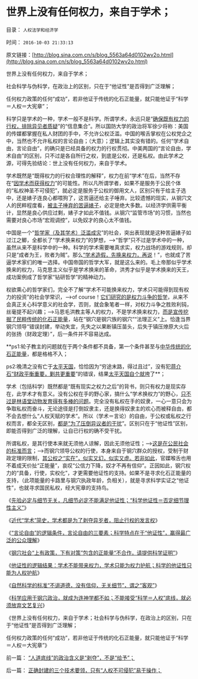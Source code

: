 # 世界上没有任何权力，来自于学术；

目录： `人权法学和经济学` 

时间： `2016-10-03 21:33:13` 

原文链接：[http://blog.sina.com.cn/s/blog_5563a64d0102wv2o.html](http://blog.sina.com.cn/s/blog_5563a64d0102wv2o.html)

世界上没有任何权力，来自于学术；

社会科学与伪科学，在政治上的区别，只在于“他证性”是否得到广泛理解；

任何权力政策的任何“成功”，若非他证于传统的化石正能量，就只能他证于“科学＝人权＝大宪章”；

科学只是学术的一种，学术一般不是科学。所谓学术，永远只是“[确保既有权力的行权，排除异见者质疑](../../../2016/9/27/近代“学术”简史，“学术存在”的唯一意义.md)”的“信息集合”。所以国防大学的政治将军徐少将称：美国的传媒都掌握在私人财团的手中，不允许公权泛滥。中国的喉舌掌权在公权党企之中，当然也不允许私权的言论自由；（大意）；逻辑上其实没有错的。任何“学术自由，言论自由”，的确只是已经具备的权力的行权贯彻。中美两国的“言论自由，学术自由”的区别，只不过是各自所行之权，到底是公权，还是私权。由此学术之源，可得先验结论：世上没有任何权力，来自于学术。

学术既然是“既得权力的行权合理性的解释”，权力在前“学术”在后，当然不存在“[因学术而获得权力](../../../2010/5/25/趋势利益是不能“宣传”出来；预测未来就需要客观性；.md)”的可能性。所以凡所谓学者，如果不是服务于公民个体的“私权神圣不可侵犯”，就必定是服务于公权的御用文人，区别只有于给主子选中，还是婊子连良心都喂狗了，这苦逼还给主子唾弃。比较遗憾的现实，从钢穴文人的民粹程度看，[被主子唾弃的苦逼婊子](../../../2015/6/12/假定“虚假是真实”而论证于传统道德，自费五毛的公知范式.md)，必定是绝大多数。以经济学供需平衡计，显然是良心供应过剩，婊子才如此不值钱。从钢穴“监管市场”的习惯，当然也需要对良心市场“宏观调控”，以免奴才的良心太不值钱。

中国是一个“[哲学家（及其学术）泛滥成灾](../../../2010/6/24/中国哲学家泛滥成灾的原因.md)”的社会，突出表现就是这种苦逼婊子如过江之鲫，全都长了“学术换来权力”的梦想，——>“哲学”只不过是学术中的一种，虽然从来不是科学中的一种。科学的学术需要唯真求实，权力战场的游戏规则，却只是“成者为王，败者为贼”。那么[“学术造假，先换来权力，再说](http://blog.sina.com.cn/s/blog_cc521dde0102vhgz.html)！”，也就成了苦逼学术家们的唯一选择。中国帝国的哲学大军，就是这么来的。毛上帝那似乎学术换来的权力，马克思主义似乎是学术换来的革命，洪秀才似乎是学术换来的天王，成功案例成了哲学家“钻研哲学”的精神动力。

权欲熏心的哲学家们，完全不了解“学术不可能换来权力，学术只可能得到现有权力的投资”的社会学常识，——>of
course！[它们研究的是权力斗争的哲学](../../../2014/9/10/中国传统政治厚黑学，试图回避本土基督教存在邪教化的事实；.md)，从来不会真正关心科学意义的社会学，否则，就会象笔者一样，对权力斗争之胜败利钝，丝毫提不起兴趣；——>马恩毛洪教主等人的权力，不是学术换来权力，[而是宣传挖掘了民粹传统的化石正能量](../../../2016/8/30/阿西莫夫《空中石子》中评价的“反户籍制度”；.md)，站在“钢穴是钢穴族的钢穴”“法理正义”上。恰逢当界钢穴领导“错误封建，举动失宜，先失之以果断镇压苗头，后失于镇压燎原大火后的张扬（财政定理）”，后一条件并不容易达成。

**ps1:轮子教主的问题就在于两个条件都不具备，第一个条件甚至与[中华传统的化石正能量](../../../2009/6/22/国学儒教的科学精华在无私的服从美德.md)，都是格格不入；

ps2:晚清之没有亡于[太平天国](../../../2013/12/1/专制文化阻止自治，制止集会结社会的“维稳”经验，及太平天国.md)，恰恰因为“穷途末路，得过且过”，没有犯[蒋介石“财政平衡重要，剿共更重要](../../../2011/1/16/亡蒋介石者，蒋介石也.md)”的错误，结果[太平天国自个就垮](../../../2010/5/14/唯恐天下不乱的革命家.md)了**；

学术（包括科学）既然都是“既有现实之权力之后”的背书，则只有权力是现实存在，此学术才有意义。没有公权在手的野心家，搞什么“学术换权力”的野心，[只不过是林语堂动物发育得有多棒的问题](../../../2009/2/2/实例解剖极左的人格认知误区.md)。完全没有私权在手的奴隶，一心一意只会为争取私权而奋斗，无论途径是打倒奴隶主，还是换得奴隶主的欢心而被释自由，都不会去想什么“人权天赋的学术”。所以（学术＝言论）的自由，于公权或私权之行权而言，都全无区别，[都是“为了压倒异议者的干扰](../../../2011/12/27/不用谦虚得随便当别人的奴隶.md)”。区别只在于“他证性”区别，即能否得到广泛的理解，让自已行权的确不受干扰。

所谓私权，是其行使本来就无须他人谅解，因此无须他证性；——>[这是在公民社会的标准而言](../../../2009/2/6/人权经济学.md)；——>而钢穴领导公权的行使，本身来自于钢穴群众的授权，受制于财政定理的限制，[其公权之“实在”，似实又幻，似实又虚。若非如此](../../../2016/9/9/民粹在科学面前理亏，钢穴领导在民粹面前理亏.md)，官媒喉舌也用不着成天价扯“正能量”，哀叹“公信力下降，奴才不再有信仰”。正因如此，钢穴权力的“具备，行使，实权化”，才更需要他证性的支持。如果不是寻求化石正能量的支持，（此项能量的卡路里与钢穴执政年龄，负相关），就是寻求科学实证之“他证性”，也就寻求国民私权，经大宪章的支持鸟。

《[先验必定与细节无关，凡细节必定不能满足他证性；“科学他证性＝否定细节理性主义”](../../../2016/9/26/先验必定与细节无关，凡细节必定不能满足他证性；.md)》

《[近代“学术”简史，学术都是为了剥夺异岁者，阻止行权的发言权](../../../2016/9/27/近代“学术”简史，“学术存在”的唯一意义.md)》

《[“言论自由”的逻辑条件，言论自由的三要素；科学特点在于“他证性”，赢得最广泛的公众理解](../../../2016/9/28/“言论自由”的逻辑条件，学术自由的三大法则.md)》

《[钢穴社会“上有政策，下有对策”包含的正能量“不合作，请提供科学证明”](../../../2016/9/29/社会学“他证性”的政治意义，科学特色于“三要素”；.md)》

《[他证性的逻辑结果：学术不能带来权力，学术只能为权力护航；科学的他证性只能为人权护航](../../../2016/9/30/学术不能带来权力，学术只能为权力护航；.md)》

《[自然科学的标准“不讲道德，没有信仰，无关细节”，谓之“客观”](../../../2016/10/1/自然科学的标准“不讲道德，没有信仰，无关细节”.md)》

《[科学应用于钢穴政治，就成为连神学都不如；不能接受“科学＝人权”底线，就必须放弃文艺复兴](../../../2016/10/2/科学标准应用于钢穴政治，就会成为连神学都不如.md)》

《世界上没有任何权力，来自于学术；社会科学与伪科学，在政治上的区别，只在于“他证性”是否得到广泛理解；

任何权力政策的任何“成功”，若非他证于传统的化石正能量，就只能他证于“科学＝人权＝大宪章”》

前一篇： [“人道底线”的政治含义是“剥夺”，不是“给予”；](../../../2016/10/4/“人道底线”的政治含义是“剥夺”，不是“给予”；.md)

后一篇： [正确封建的三个技术要领，只有“人权不可侵犯”易于操作；](../../../2016/9/27/正确封建的三个技术要领，只有“人权不可侵犯”易于操作；.md)

